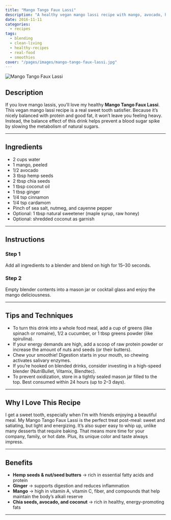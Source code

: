 ```yaml
---
title: "Mango Tango Faux Lassi"
description: "A healthy vegan mango lassi recipe with mango, avocado, hemp seeds, chia, and coconut oil. Balanced with protein and good fats for a delicious, nourishing smoothie."
date: 2016-11-11
categories: 
  - recipes
tags: 
  - blending
  - clean-living
  - healthy-recipes
  - real-food
  - smoothies
cover: "/pages/images/mango-tango-faux-lassi.jpg"
---
```


![Mango Tango Faux Lassi](/pages/images/mango-tango-faux-lassi.jpg)

## Description

If you love mango lassis, you’ll love my healthy **Mango Tango Faux Lassi**. This vegan mango lassi recipe is a real sweet tooth satisfier. Because it’s nicely balanced with protein and good fat, it won’t leave you feeling heavy. Instead, the balance effect of this drink helps prevent a blood sugar spike by slowing the metabolism of natural sugars.

---

## Ingredients

- 2 cups water  
- 1 mango, peeled  
- 1/2 avocado  
- 3 tbsp hemp seeds  
- 2 tbsp chia seeds  
- 1 tbsp coconut oil  
- 1 tbsp ginger  
- 1/4 tsp cinnamon  
- 1/4 tsp cardamom  
- Pinch of sea salt, nutmeg, and cayenne pepper  
- Optional: 1 tbsp natural sweetener (maple syrup, raw honey)  
- Optional: shredded coconut as garnish  

---

## Instructions

### Step 1
Add all ingredients to a blender and blend on high for 15–30 seconds.

### Step 2
Empty blender contents into a mason jar or cocktail glass and enjoy the mango deliciousness.

---

## Tips and Techniques

- To turn this drink into a whole food meal, add a cup of greens (like spinach or romaine), 1/2 a cucumber, or 1 tbsp greens powder (like spirulina).  
- If your energy demands are high, add a scoop of raw protein powder or increase the amount of nuts and seeds (or their butters).  
- Chew your smoothie! Digestion starts in your mouth, so chewing activates salivary enzymes.  
- If you’re hooked on blended drinks, consider investing in a high-speed blender (NutriBullet, Vitamix, Blendtec).  
- To prevent oxidization, store in a tightly sealed mason jar filled to the top. Best consumed within 24 hours (up to 2–3 days).  

---

## Why I Love This Recipe

I get a sweet tooth, especially when I’m with friends enjoying a beautiful meal. My Mango Tango Faux Lassi is the perfect treat post-meal: sweet and satiating, but light and energizing. It’s also super easy to whip up, unlike many desserts that require baking. That means more time for your company, family, or hot date. Plus, its unique color and taste always impress.

---

## Benefits

- **Hemp seeds & nut/seed butters** → rich in essential fatty acids and protein  
- **Ginger** → supports digestion and reduces inflammation  
- **Mango** → high in vitamin A, vitamin C, fiber, and compounds that help maintain the body’s alkali reserve  
- **Chia seeds, avocado, and coconut** → rich in healthy, energy-promoting fats  

---

<!-- Recipe Schema JSON-LD -->
<script type="application/ld+json">
{
  "@context": "https://schema.org",
  "@type": "Recipe",
  "name": "Mango Tango Faux Lassi",
  "image": "https://www.livingrhea.com/pages/images/mango-tango-faux-lassi.jpg",
  "author": {
    "@type": "Person",
    "name": "Dr. Rhea Mehta"
  },
  "datePublished": "2016-11-11",
  "description": "A healthy vegan mango lassi recipe with mango, avocado, hemp seeds, chia, and coconut oil. Balanced with protein and good fats for a delicious, nourishing smoothie.",
  "recipeCategory": "Smoothie",
  "recipeCuisine": "Vegan",
  "keywords": "mango lassi, vegan lassi, smoothie, healthy recipe",
  "recipeYield": "2 servings",
  "prepTime": "PT5M",
  "cookTime": "PT0M",
  "totalTime": "PT5M",
  "recipeIngredient": [
    "2 cups water",
    "1 mango, peeled",
    "1/2 avocado",
    "3 tbsp hemp seeds",
    "2 tbsp chia seeds",
    "1 tbsp coconut oil",
    "1 tbsp ginger",
    "1/4 tsp cinnamon",
    "1/4 tsp cardamom",
    "Pinch of sea salt, nutmeg, and cayenne pepper",
    "Optional: 1 tbsp maple syrup or raw honey",
    "Optional: shredded coconut as garnish"
  ],
  "recipeInstructions": [
    {
      "@type": "HowToStep",
      "text": "Add all ingredients to a blender and blend on high for 15–30 seconds."
    },
    {
      "@type": "HowToStep",
      "text": "Empty blender contents into a mason jar or cocktail glass and enjoy."
    }
  ],
  "nutrition": {
    "@type": "NutritionInformation",
    "servingSize": "1 glass",
    "calories": "250 calories (approx)"
  }
}
</script>
